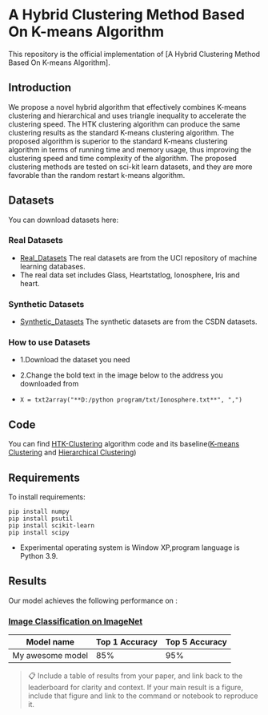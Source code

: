 # A Hybrid Clustering Method Based On K-means Algorithm

This repository is the official implementation of [A Hybrid Clustering Method Based On K-means Algorithm]. 


## Introduction

We propose a novel hybrid algorithm that effectively combines K-means clustering and hierarchical and uses triangle inequality to accelerate the clustering speed. The HTK clustering algorithm can produce the same clustering results as the standard K-means clustering algorithm. The proposed algorithm is superior to the standard K-means clustering algorithm in terms of running time and memory usage, thus improving the clustering speed and time complexity of the algorithm. The proposed clustering methods are tested on sci-kit learn datasets, and they are more favorable than the random restart k-means algorithm.


## Datasets
You can download datasets here:


### Real Datasets
- [Real_Datasets](https://github.com/Chw000/A-Hybrid-Clustering-Method-Based-On-K-means-Algorithm/tree/main/Datasets/Real_Datasets) The real datasets are from the UCI repository of machine learning databases.
- The real data set includes Glass, Heartstatlog, lonosphere, Iris and heart.


### Synthetic Datasets
- [Synthetic_Datasets](https://github.com/Chw000/A-Hybrid-Clustering-Method-Based-On-K-means-Algorithm/tree/main/Datasets/Synthetic_Datasets) The synthetic datasets are from the CSDN datasets.


### How to use Datasets
- 1.Download the dataset you need
- 2.Change the bold text in the image below to the address you downloaded from

-     X = txt2array("**D:/python program/txt/Ionosphere.txt**", ",")



## Code
You can find [HTK-Clustering](https://github.com/Chw000/A-Hybrid-Clustering-Method-Based-On-K-means-Algorithm/blob/main/Code/HTK_Clustering.py) algorithm code and its baseline([K-means Clustering](https://github.com/Chw000/A-Hybrid-Clustering-Method-Based-On-K-means-Algorithm/blob/main/Code/K-means.py) and [Hierarchical Clustering](https://github.com/Chw000/A-Hybrid-Clustering-Method-Based-On-K-means-Algorithm/blob/main/Code/Hierarchical.py))


## Requirements

To install requirements:

```setup
pip install numpy
pip install psutil
pip install scikit-learn
pip install scipy
```
- Experimental operating system is Window XP,program language is Python 3.9.

## Results

Our model achieves the following performance on :

### [Image Classification on ImageNet](https://paperswithcode.com/sota/image-classification-on-imagenet)

| Model name         | Top 1 Accuracy  | Top 5 Accuracy |
| ------------------ |---------------- | -------------- |
| My awesome model   |     85%         |      95%       |

>📋  Include a table of results from your paper, and link back to the leaderboard for clarity and context. If your main result is a figure, include that figure and link to the command or notebook to reproduce it. 

